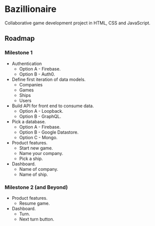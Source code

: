 # Bazillionaire

Collaborative game development project in HTML, CSS and JavaScript.

## Roadmap

### Milestone 1

* Authentication
  * Option A - Firebase.
  * Option B - Auth0.
* Define first iteration of data models.
  * Companies
  * Games
  * Ships
  * Users
* Build API for front end to consume data.
  * Option A - Loopback.
  * Option B - GraphQL.
* Pick a database.
  * Option A - Firebase.
  * Option B - Google Datastore.
  * Option C - Mongo.
* Product features.
  * Start new game.
  * Name your company.
  * Pick a ship.
* Dashboard.
  * Name of company.
  * Name of ship.

### Milestone 2 (and Beyond)

* Product features.
  * Resume game.
* Dashboard.
  * Turn.
  * Next turn button.
